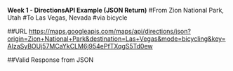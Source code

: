 **Week 1 - DirectionsAPI Example (JSON Return)**
#From Zion National Park, Utah
#To Las Vegas, Nevada
#via bicycle

##URL
https://maps.googleapis.com/maps/api/directions/json?origin=Zion+National+Park&destination=Las+Vegas&mode=bicycling&key=AIzaSyBOUj57MCaYkCLM6j954ePfTXqgS5Td0ew

##Valid Response from JSON
